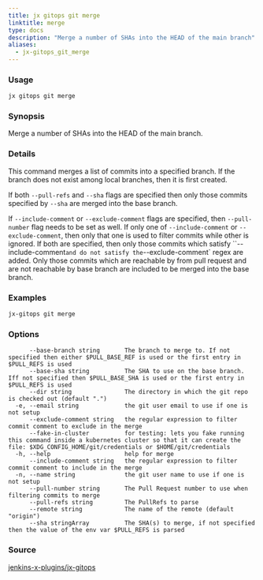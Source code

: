 ```yaml
---
title: jx gitops git merge
linktitle: merge
type: docs
description: "Merge a number of SHAs into the HEAD of the main branch"
aliases:
  - jx-gitops_git_merge
---
```


### Usage

```bash
jx gitops git merge
```

### Synopsis

Merge a number of SHAs into the HEAD of the main branch.

### Details

This command merges a list of commits into a specified branch. If the branch does not exist among local branches, then
it is first created.

If both `--pull-refs` and `--sha` flags are specified then only those commits specified by `--sha` are merged into the
base branch.

If `--include-comment` or `--exclude-comment` flags are specified, then `--pull-number` flag needs to be set as well.
If only one of `--include-comment` or `--exclude-comment`, then only that one is used to filter commits while other is
ignored. If both are specified, then only those commits which satisfy ``--include-comment` and do not satisfy the
`--exclude-comment` regex are added. Only those commits which are reachable by from pull request and are not reachable
by base branch are included to be merged into the base branch.

### Examples

  ```bash
  jx-gitops git merge

  ```
  
### Options

```text
      --base-branch string       The branch to merge to. If not specified then either $PULL_BASE_REF is used or the first entry in $PULL_REFS is used 
      --base-sha string          The SHA to use on the base branch. Iff not specified then $PULL_BASE_SHA is used or the first entry in $PULL_REFS is used
      --dir string               The directory in which the git repo is checked out (default ".")
  -e, --email string             the git user email to use if one is not setup
      --exclude-comment string   the regular expression to filter commit comment to exclude in the merge
      --fake-in-cluster          for testing: lets you fake running this command inside a kubernetes cluster so that it can create the file: $XDG_CONFIG_HOME/git/credentials or $HOME/git/credentials
  -h, --help                     help for merge
      --include-comment string   the regular expression to filter commit comment to include in the merge
  -n, --name string              the git user name to use if one is not setup
      --pull-number string       The Pull Request number to use when filtering commits to merge
      --pull-refs string         The PullRefs to parse
      --remote string            The name of the remote (default "origin")
      --sha stringArray          The SHA(s) to merge, if not specified then the value of the env var $PULL_REFS is parsed
```

### Source

[jenkins-x-plugins/jx-gitops](https://github.com/jenkins-x-plugins/jx-gitops)
